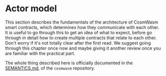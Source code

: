 # Actor model

This section describes the fundamentals of the architecture of CosmWasm smart contracts, which determines how they communicate
with each other. It is useful to go through this to get an idea of what to expect, before go through in detail how to create multiple contracts that relate to each other. Don't worry if it's not totally clear after the first read.  We suggest going
through this chapter once now and maybe giving it another review once you are familiar with the  practical part.

The whole thing described here is officially documented in the
[SEMANTICS.md](https://github.com/CosmWasm/cosmwasm/blob/main/SEMANTICS.md), of the `cosmwasm` repository.
